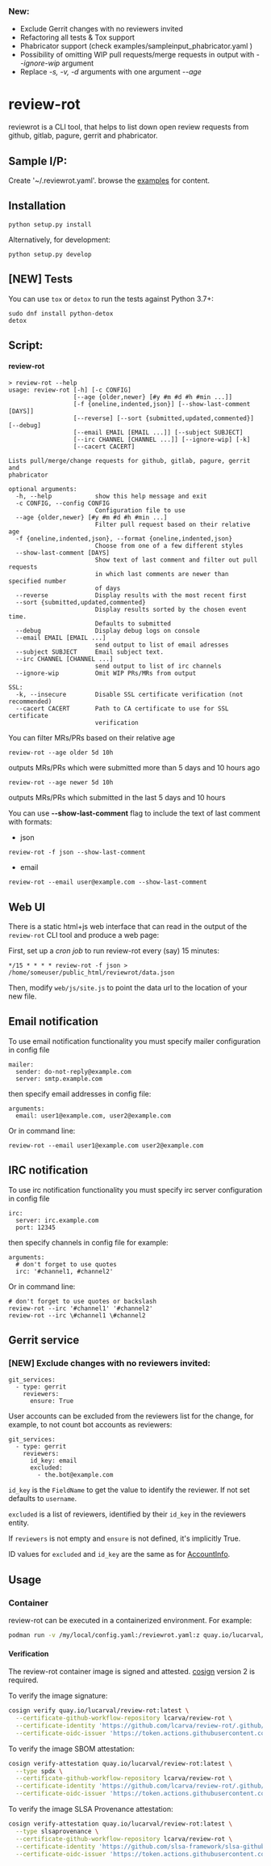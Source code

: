 ### New:
- Exclude Gerrit changes with no reviewers invited
- Refactoring all tests & Tox support
- Phabricator support (check examples/sampleinput_phabricator.yaml )
- Possibility of omitting WIP pull requests/merge requests in output with *--ignore-wip* argument
- Replace *-s, -v, -d* arguments with one argument *--age*

# review-rot
reviewrot is a CLI tool, that helps to list down open review requests from github, gitlab, pagure, gerrit and phabricator.

## Sample I/P:
Create '~/.reviewrot.yaml'. browse the [examples](https://github.com/nirzari/review-rot/tree/master/examples/) for content.

## Installation
```shell
python setup.py install
```

Alternatively, for development:
```shell
python setup.py develop
```

## [NEW] Tests
You can use `tox` or `detox` to run the tests against Python 3.7+:
```shell
sudo dnf install python-detox
detox
```

## Script:

#### review-rot
```shell
> review-rot --help
usage: review-rot [-h] [-c CONFIG]
                  [--age {older,newer} [#y #m #d #h #min ...]]
                  [-f {oneline,indented,json}] [--show-last-comment [DAYS]]
                  [--reverse] [--sort {submitted,updated,commented}] [--debug]
                  [--email EMAIL [EMAIL ...]] [--subject SUBJECT]
                  [--irc CHANNEL [CHANNEL ...]] [--ignore-wip] [-k]
                  [--cacert CACERT]

Lists pull/merge/change requests for github, gitlab, pagure, gerrit and
phabricator

optional arguments:
  -h, --help            show this help message and exit
  -c CONFIG, --config CONFIG
                        Configuration file to use
  --age {older,newer} [#y #m #d #h #min ...]
                        Filter pull request based on their relative age
  -f {oneline,indented,json}, --format {oneline,indented,json}
                        Choose from one of a few different styles
  --show-last-comment [DAYS]
                        Show text of last comment and filter out pull requests
                        in which last comments are newer than specified number
                        of days
  --reverse             Display results with the most recent first
  --sort {submitted,updated,commented}
                        Display results sorted by the chosen event time.
                        Defaults to submitted
  --debug               Display debug logs on console
  --email EMAIL [EMAIL ...]
                        send output to list of email adresses
  --subject SUBJECT     Email subject text.
  --irc CHANNEL [CHANNEL ...]
                        send output to list of irc channels
  --ignore-wip          Omit WIP PRs/MRs from output

SSL:
  -k, --insecure        Disable SSL certificate verification (not recommended)
  --cacert CACERT       Path to CA certificate to use for SSL certificate
                        verification
```

You can filter MRs/PRs based on their relative age
```
review-rot --age older 5d 10h
```
outputs MRs/PRs which were submitted more than 5 days and 10 hours ago
```
review-rot --age newer 5d 10h
```
outputs MRs/PRs which submitted in the last 5 days and 10 hours

You can use **--show-last-comment** flag to include the text of last comment with formats:
- json
```
review-rot -f json --show-last-comment
```
- email
```
review-rot --email user@example.com --show-last-comment
```

## Web UI

There is a static html+js web interface that can read in the output of the
`review-rot` CLI tool and produce a web page:

First, set up a *cron job* to run review-rot every (say) 15 minutes:

```shell
*/15 * * * * review-rot -f json > /home/someuser/public_html/reviewrot/data.json
```

Then, modify `web/js/site.js` to point the data url to the location of your new file.

## Email notification

To use email notification functionality you must specify mailer configuration in config file
```
mailer:
  sender: do-not-reply@example.com
  server: smtp.example.com
```

then specify email addresses in config file:
```
arguments:
  email: user1@example.com, user2@example.com
```

Or in command line:
```
review-rot --email user1@example.com user2@example.com
```

## IRC notification

To use irc notification functionality you must specify irc server configuration in config file
```
irc:
  server: irc.example.com
  port: 12345
```

then specify channels in config file for example:
```
arguments:
  # don't forget to use quotes
  irc: '#channel1, #channel2'
```

Or in command line:
```
# don't forget to use quotes or backslash
review-rot --irc '#channel1' '#channel2'
review-rot --irc \#channel1 \#channel2
```

## Gerrit service

### [NEW] Exclude changes with no reviewers invited:

```
git_services:
  - type: gerrit
    reviewers:
      ensure: True
```

User accounts can be excluded from the reviewers list for the change, for example, to not count bot accounts as reviewers:

```
git_services:
  - type: gerrit
    reviewers:
      id_key: email
      excluded:
        - the.bot@example.com
```

`id_key` is the `FieldName` to get the value to identify the reviewer. If not set defaults to `username`.

`excluded` is a list of reviewers, identified by their `id_key` in the reviewers entity.

If `reviewers` is not empty and `ensure` is not defined, it's implicitly True.

ID values for `excluded` and `id_key` are the same as for [AccountInfo](https://gerrit-review.googlesource.com/Documentation/rest-api-accounts.html#account-info).

## Usage

### Container

review-rot can be executed in a containerized environment. For example:

```bash
podman run -v /my/local/config.yaml:/reviewrot.yaml:z quay.io/lucarval/review-rot:latest --config /reviewrot.yaml
```

#### Verification

The review-rot container image is signed and attested. [cosign](https://github.com/sigstore/cosign)
version 2 is required.

To verify the image signature:

```bash
cosign verify quay.io/lucarval/review-rot:latest \
  --certificate-github-workflow-repository lcarva/review-rot \
  --certificate-identity 'https://github.com/lcarva/review-rot/.github/workflows/package.yaml@refs/heads/main' \
  --certificate-oidc-issuer 'https://token.actions.githubusercontent.com'
```

To verify the image SBOM attestation:

```bash
cosign verify-attestation quay.io/lucarval/review-rot:latest \
  --type spdx \
  --certificate-github-workflow-repository lcarva/review-rot \
  --certificate-identity 'https://github.com/lcarva/review-rot/.github/workflows/package.yaml@refs/heads/main' \
  --certificate-oidc-issuer 'https://token.actions.githubusercontent.com'
```

To verify the image SLSA Provenance attestation:

```bash
cosign verify-attestation quay.io/lucarval/review-rot:latest \
  --type slsaprovenance \
  --certificate-github-workflow-repository lcarva/review-rot \
  --certificate-identity 'https://github.com/slsa-framework/slsa-github-generator/.github/workflows/generator_container_slsa3.yml@refs/tags/v1.4.0' \
  --certificate-oidc-issuer 'https://token.actions.githubusercontent.com'
```
